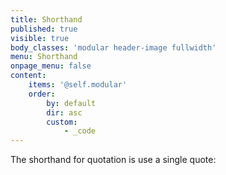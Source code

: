 ```yaml
---
title: Shorthand
published: true
visible: true
body_classes: 'modular header-image fullwidth'
menu: Shorthand
onpage_menu: false
content:
    items: '@self.modular'
    order:
        by: default
        dir: asc
        custom:
            - _code
---
```


The shorthand for quotation is use a single quote:
